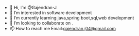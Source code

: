 - 👋 Hi, I’m @Gajendran-J
- 👀 I’m interested in software development
- 🌱 I’m currently learning java,spring boot,sql,web development
- 💞️ I’m looking to collaborate on .
- 📫 How to reach me Email:gajendran.j04@gmail.com

<!---
Gajendran-J/Gajendran-J is a ✨ special ✨ repository because its `README.md` (this file) appears on your GitHub profile.
You can click the Preview link to take a look at your changes.
--->
